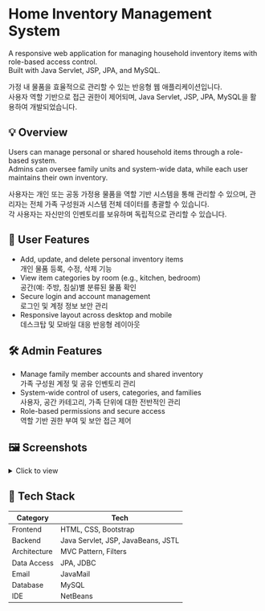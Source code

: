 # Home Inventory Management System

A responsive web application for managing household inventory items with role-based access control. <br />
Built with Java Servlet, JSP, JPA, and MySQL.

가정 내 물품을 효율적으로 관리할 수 있는 반응형 웹 애플리케이션입니다. <br />
사용자 역할 기반으로 접근 권한이 제어되며, Java Servlet, JSP, JPA, MySQL을 활용하여 개발되었습니다.

## 💡 Overview

Users can manage personal or shared household items through a role-based system. <br />
Admins can oversee family units and system-wide data, while each user maintains their own inventory.

사용자는 개인 또는 공동 가정용 물품을 역할 기반 시스템을 통해 관리할 수 있으며, 관리자는 전체 가족 구성원과 시스템 전체 데이터를 총괄할 수 있습니다. <br />
각 사용자는 자신만의 인벤토리를 보유하며 독립적으로 관리할 수 있습니다.

## 👤 User Features

- Add, update, and delete personal inventory items <br />
  개인 물품 등록, 수정, 삭제 기능
- View item categories by room (e.g., kitchen, bedroom) <br />
  공간(예: 주방, 침실)별 분류된 물품 확인
- Secure login and account management <br />
  로그인 및 계정 정보 보안 관리
- Responsive layout across desktop and mobile <br />
  데스크탑 및 모바일 대응 반응형 레이아웃

## 🛠 Admin Features

- Manage family member accounts and shared inventory <br />
  가족 구성원 계정 및 공유 인벤토리 관리
- System-wide control of users, categories, and families <br />
  사용자, 공간 카테고리, 가족 단위에 대한 전반적인 관리
- Role-based permissions and secure access <br />
  역할 기반 권한 부여 및 보안 접근 제어

## 🖼 Screenshots

<details>
<summary>Click to view</summary>

![Main Page](/img/main.png)  
![User Inventory Page](/img/user_inventory.png)  
![Admin Dashboard](/img/admin_inventory.png)

</details>

## 🧰 Tech Stack

| Category     | Tech                               |
| ------------ | ---------------------------------- |
| Frontend     | HTML, CSS, Bootstrap               |
| Backend      | Java Servlet, JSP, JavaBeans, JSTL |
| Architecture | MVC Pattern, Filters               |
| Data Access  | JPA, JDBC                          |
| Email        | JavaMail                           |
| Database     | MySQL                              |
| IDE          | NetBeans                           |

